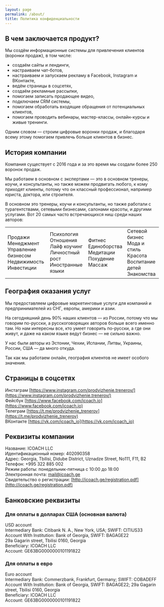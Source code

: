 ```yaml
---
layout: page
permalink: /about/
title: Политика конфиденциальности
---
```


## В чем заключается продукт?

Мы создём информационные системы для привлечения клиентов (воронки продаж), в том числе:

- создаём сайты и лендинги,
- настраиваем чат-ботов,
- настраиваем и запускаем рекламу в Facebook, Instagram и ВКонтакте,
- ведём страницы в соцсетях,
- создаём рекламные рассылки,
- помогаем записать продающее видео,
- подключаем CRM системы,
- помогаем обработать входящие обращения от потенциальных клиентов,
- помогаем проводить вебинары, мастер-классы, онлайн-курсы и живые тренинги.

Одним словом — строим цифровые воронки продаж, и благодаря всему этому помогаем привлечь больше клиентов в бизнес.

## История компании

Компания существует с 2016 года и за это время мы создали более 250 воронок продаж.

Мы работаем в основном с экспертами — это в основном тренеры, коучи, и консультанты, но также можем продвигать любого, к кому приходят клиенты, потому что он классный профессионал, например юриста, доктора, или строителя.

В основном это тренеры, коучи и консультанты, но также работали с турагентствами, сетевыми бизнесами, салонами красоты, и другими услугами. Вот 20 самых часто встречающихся ниш среди наших авторов:

<table cellpadding="10" class="mb-3"><tr><td>Продажи<br>Менеджмент<br>Управление бизнесом<br>Недвижимость<br>Инвестиции</td><td>Психология<br>Отношения<br>Лайф коучинг<br>Личностный рост<br>Иностранные языки</td><td>Фитнес<br>Единоборства<br>Медитации<br>Похудение<br>Массаж</td><td>Сетевой бизнес<br>Мода и стиль<br>Красота<br>Воспитание детей<br>Знакомства</td></tr></table>

## География оказания услуг

Мы предоставляем цифровые маркетинговые услуги для компаний и предпринимателей из СНГ, европы, америки и азии.

На сегодняшний день 90% наших клиентов — из России, потому что мы говорим по-русски, а русскоговорящих авторов больше всего именно там. Но нам интересны все, кто умеет говорить по-русски, а где они живут, и даже на каком языке ведут бизнес — не сильно важно.

У нас были авторы из Эстонии, Чехии, Испании, Литвы, Украины, России, США — да много откуда.

Так как мы работаем онлайн, география клиентов не имеет особого значения.

## Страницы в соцсетях

Инстаграм [https://www.instagram.com/prodvizhenie.trenerov/](https://www.instagram.com/prodvizhenie.trenerov/)  
Фейсбук [https://www.facebook.com/icoach.io](https://www.facebook.com/icoach.io)  
Телеграм [https://t.me/prodvizhenie_trenerov](https://t.me/prodvizhenie_trenerov)  
ВКонтакте [https://vk.com/icoach_io](https://vk.com/icoach_io)

## Реквизиты компании

Название: ICOACH LLC  
Идентификационный номер: 402090358  
Адрес: Georgia, Tbilisi, Didube District, Uznadze Street, No111, F11, B2  
Телефон: +995 322 885 002  
Режим работы: понедельник-пятница с 10:00 до 18:00  
Электронная почта: [mail@icoach.ge](mailto:mail@icoach.ge)  
Свидетельство о регистрации: [http://icoach.ge/registration.pdf](http://icoach.ge/registration.pdf)

## Банковские реквизиты

### Для оплаты в долларах США (основная валюта)

USD account  
Intermediary Bank: Citibank N. A., New York, USA; SWIFT: CITIUS33  
Account With Institution: Bank of Georgia, SWIFT: BAGAGE22  
29a Gagarin street, Tbilisi 0160, Georgia  
Beneficiary: ICOACH LLC  
Account: GE63BG0000000101191822

### Для оплаты в евро

Euro account  
Intermediary Bank: Commerzbank, Frankfurt, Germany; SWIFT: COBADEFF  
Account With Institution: Bank of Georgia, SWIFT: BAGAGE22; 29a Gagarin  street, Tbilisi 0160, Georgia  
Beneficiary: ICOACH LLC  
Account: GE63BG0000000101191822
